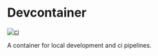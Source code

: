 # Devcontainer

[![ci](https://github.com/actionhq/devcontainer/actions/workflows/build.yaml/badge.svg)](https://github.com/weekerhq/devcontainer/actions/workflows/build.yaml)

A container for local development and ci pipelines.
